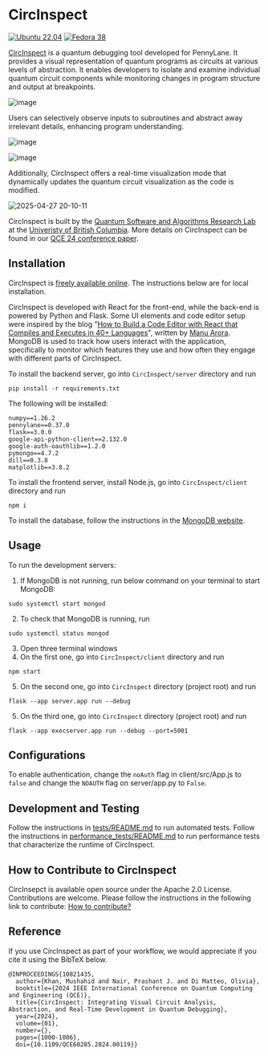# CircInspect
[![Ubuntu 22.04](https://img.shields.io/badge/Verified%20on-Ubuntu%2022.04-darkorange?logo=ubuntu)](https://ubuntu.com/)
[![Fedora 38](https://img.shields.io/badge/Verified%20on-Fedora%2038-blue?logo=fedora)](https://fedoraproject.org/)

[CircInspect](https://circinspect.ece.ubc.ca/) is a quantum debugging tool developed for PennyLane. It provides a visual representation of quantum programs as circuits at various levels of abstraction.  It enables developers to isolate and examine individual quantum circuit components while monitoring changes in program structure and output at breakpoints.  

![image](https://github.com/user-attachments/assets/f0a810a5-0d6d-4157-91c9-89afb6f5c2f7)


Users can selectively observe inputs to subroutines and abstract away irrelevant details, enhancing program understanding.

![image](https://github.com/user-attachments/assets/a9b8a75f-2477-4e5e-90a0-bac401294cd5)

![image](https://github.com/user-attachments/assets/6a9d0660-257e-457e-b395-c62a6b6c428a)

Additionally, CircInspect offers a real-time visualization mode that dynamically updates the quantum circuit visualization as the code is modified.

![2025-04-27 20-10-11](https://github.com/user-attachments/assets/c359d720-2c96-455e-a07e-12bd9fb72e9b)

CircInspect is built by the [Quantum Software and Algorithms Research Lab](https://github.com/QSAR-UBC)  at the [Univeristy of British Columbia](https://www.ubc.ca/). More details on CircInspect can be found in our [QCE 24 conference paper](https://ieeexplore.ieee.org/document/10821435).

## Installation

CircInspect is [freely available online](https://circinspect.ece.ubc.ca/). The instructions below are for local installation.

CircInspect is developed with React for the front-end, while the back-end is powered by Python and Flask. Some UI elements and code editor setup were inspired by the blog "[How to Build a Code Editor with React that Compiles and Executes in 40+ Languages](https://www.freecodecamp.org/news/how-to-build-react-based-code-editor/)", written by [Manu Arora](https://manuarora.in/).  MongoDB is used to track how users interact with the application, specifically to monitor which features they use and how often they engage with different parts of CircInspect.

To install the backend server, go into `CircInspect/server` directory and run
```
pip install -r requirements.txt
```
The following will be installed:
```
numpy==1.26.2
pennylane==0.37.0
flask==3.0.0
google-api-python-client==2.132.0
google-auth-oauthlib==1.2.0
pymongo==4.7.2
dill==0.3.8
matplotlib==3.8.2
```

To install the frontend server, install Node.js, go into `CircInspect/client` directory and run
```
npm i
```

To install the database, follow the instructions in the [MongoDB website](https://www.mongodb.com/docs/manual/administration/install-community/).

## Usage
To run the development servers:
1. If MongoDB is not running, run below command on your terminal to start MongoDB:
```
sudo systemctl start mongod
```
2. To check that MongoDB is running, run
```
sudo systemctl status mongod
```
3. Open three terminal windows
4. On the first one, go into `CircInspect/client` directory and run
```
npm start
```
5. On the second one, go into `CircInspect` directory (project root) and run
```
flask --app server.app run --debug
```
5. On the third one, go into `CircInspect` directory (project root) and run
```
flask --app execserver.app run --debug --port=5001
```

## Configurations
To enable authentication, change the `noAuth` flag in client/src/App.js to `false` and change the `NOAUTH` flag on server/app.py to `False`.

## Development and Testing 
Follow the instructions in [tests/README.md](tests/README.md) to run automated tests.
Follow the instructions in [performance_tests/README.md](performance_tests/README.md) to run performance tests that characterize the runtime of CircInspect.

## How to Contribute to CircInspect
CircInsepct is available open source under the Apache 2.0 License. Contributions are welcome. Please follow the instructions in the following link to contribute: [How to contribute?](https://github.com/QSAR-UBC/CircInspect-dev/blob/main/.github/CONTRIBUTING.md)

## Reference
If you use CircInspect as part of your workflow, we would appreciate if you cite it using the BibTeX below.
```
@INPROCEEDINGS{10821435,
  author={Khan, Mushahid and Nair, Prashant J. and Di Matteo, Olivia},
  booktitle={2024 IEEE International Conference on Quantum Computing and Engineering (QCE)}, 
  title={CircInspect: Integrating Visual Circuit Analysis, Abstraction, and Real-Time Development in Quantum Debugging}, 
  year={2024},
  volume={01},
  number={},
  pages={1000-1006},
  doi={10.1109/QCE60285.2024.00119}}

```

